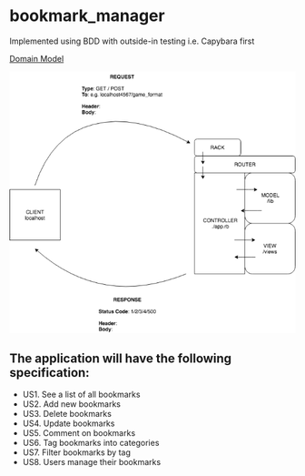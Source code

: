 # bookmark_manager

Implemented using BDD with outside-in testing i.e. Capybara first

[Domain Model](https://imgur.com/a/iIwn0Za)

![HTTP Request-Response Cycle](https://github.com/Alastair2D/bookmark_manager/blob/master/images/HTTP%20Request%20Response%20%2B%20MVC.png)

The application will have the following specification:
-------------------------------------------------

* US1. See a list of all bookmarks
* US2. Add new bookmarks
* US3. Delete bookmarks
* US4. Update bookmarks
* US5. Comment on bookmarks
* US6. Tag bookmarks into categories
* US7. Filter bookmarks by tag
* US8. Users manage their bookmarks
